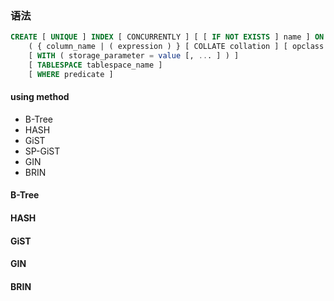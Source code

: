 ### 语法
```SQL
CREATE [ UNIQUE ] INDEX [ CONCURRENTLY ] [ [ IF NOT EXISTS ] name ] ON table_name [ USING method ]
    ( { column_name | ( expression ) } [ COLLATE collation ] [ opclass ] [ ASC | DESC ] [ NULLS { FIRST | LAST } ] [, ...] )
    [ WITH ( storage_parameter = value [, ... ] ) ]
    [ TABLESPACE tablespace_name ]
    [ WHERE predicate ]
```

#### using method
+ B-Tree
+ HASH
+ GiST
+ SP-GiST
+ GIN
+ BRIN

#### B-Tree

#### HASH

#### GiST

#### GIN

#### BRIN

